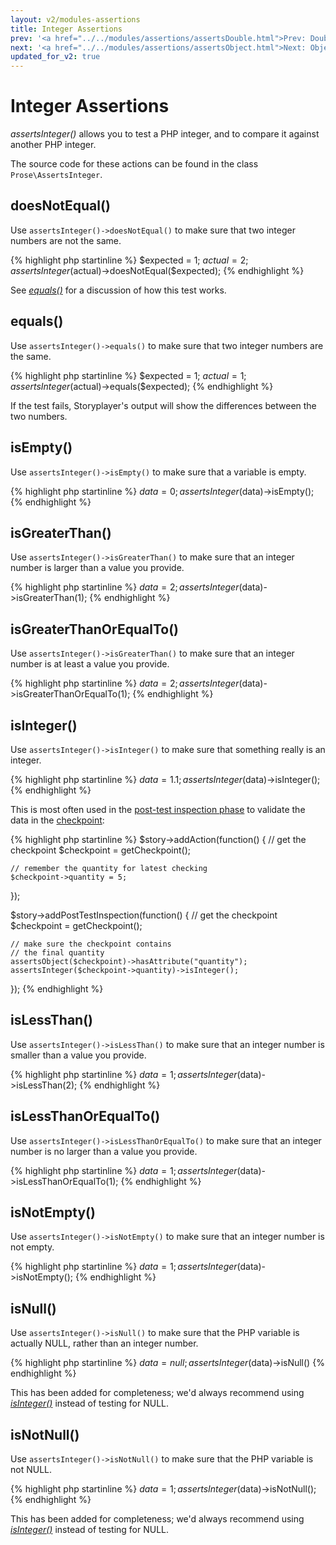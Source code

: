 ```yaml
---
layout: v2/modules-assertions
title: Integer Assertions
prev: '<a href="../../modules/assertions/assertsDouble.html">Prev: Double Assertions</a>'
next: '<a href="../../modules/assertions/assertsObject.html">Next: Object Assertions</a>'
updated_for_v2: true
---
```


# Integer Assertions

_assertsInteger()_ allows you to test a PHP integer, and to compare it against another PHP integer.

The source code for these actions can be found in the class `Prose\AssertsInteger`.

## doesNotEqual()

Use `assertsInteger()->doesNotEqual()` to make sure that two integer numbers are not the same.

{% highlight php startinline %}
$expected = 1;
$actual   = 2;
assertsInteger($actual)->doesNotEqual($expected);
{% endhighlight %}

See _[equals()](#equals)_ for a discussion of how this test works.

## equals()

Use `assertsInteger()->equals()` to make sure that two integer numbers are the same.

{% highlight php startinline %}
$expected = 1;
$actual   = 1;
assertsInteger($actual)->equals($expected);
{% endhighlight %}

If the test fails, Storyplayer's output will show the differences between the two numbers.

## isEmpty()

Use `assertsInteger()->isEmpty()` to make sure that a variable is empty.

{% highlight php startinline %}
$data = 0;
assertsInteger($data)->isEmpty();
{% endhighlight %}

## isGreaterThan()

Use `assertsInteger()->isGreaterThan()` to make sure that an integer number is larger than a value you provide.

{% highlight php startinline %}
$data = 2;
assertsInteger($data)->isGreaterThan(1);
{% endhighlight %}

## isGreaterThanOrEqualTo()

Use `assertsInteger()->isGreaterThan()` to make sure that an integer number is at least a value you provide.

{% highlight php startinline %}
$data = 2;
assertsInteger($data)->isGreaterThanOrEqualTo(1);
{% endhighlight %}

## isInteger()

Use `assertsInteger()->isInteger()` to make sure that something really is an integer.

{% highlight php startinline %}
$data = 1.1;
assertsInteger($data)->isInteger();
{% endhighlight %}

This is most often used in the [post-test inspection phase](../../stories/post-test-inspection.html) to validate the data in the [checkpoint](../../stories/the-checkpoint.html):

{% highlight php startinline %}
$story->addAction(function() {
    // get the checkpoint
    $checkpoint = getCheckpoint();

    // remember the quantity for latest checking
    $checkpoint->quantity = 5;
});

$story->addPostTestInspection(function() {
    // get the checkpoint
    $checkpoint = getCheckpoint();

    // make sure the checkpoint contains
    // the final quantity
    assertsObject($checkpoint)->hasAttribute("quantity");
    assertsInteger($checkpoint->quantity)->isInteger();
});
{% endhighlight %}

## isLessThan()

Use `assertsInteger()->isLessThan()` to make sure that an integer number is smaller than a value you provide.

{% highlight php startinline %}
$data = 1;
assertsInteger($data)->isLessThan(2);
{% endhighlight %}

## isLessThanOrEqualTo()

Use `assertsInteger()->isLessThanOrEqualTo()` to make sure that an integer number is no larger than a value you provide.

{% highlight php startinline %}
$data = 1;
assertsInteger($data)->isLessThanOrEqualTo(1);
{% endhighlight %}

## isNotEmpty()

Use `assertsInteger()->isNotEmpty()` to make sure that an integer number is not empty.

{% highlight php startinline %}
$data = 1;
assertsInteger($data)->isNotEmpty();
{% endhighlight %}

## isNull()

Use `assertsInteger()->isNull()` to make sure that the PHP variable is actually NULL, rather than an integer number.

{% highlight php startinline %}
$data = null;
assertsInteger($data)->isNull()
{% endhighlight %}

This has been added for completeness; we'd always recommend using _[isInteger()](#isinteger)_ instead of testing for NULL.

## isNotNull()

Use `assertsInteger()->isNotNull()` to make sure that the PHP variable is not NULL.

{% highlight php startinline %}
$data = 1;
assertsInteger($data)->isNotNull();
{% endhighlight %}

This has been added for completeness; we'd always recommend using _[isInteger()](#isinteger)_ instead of testing for NULL.
